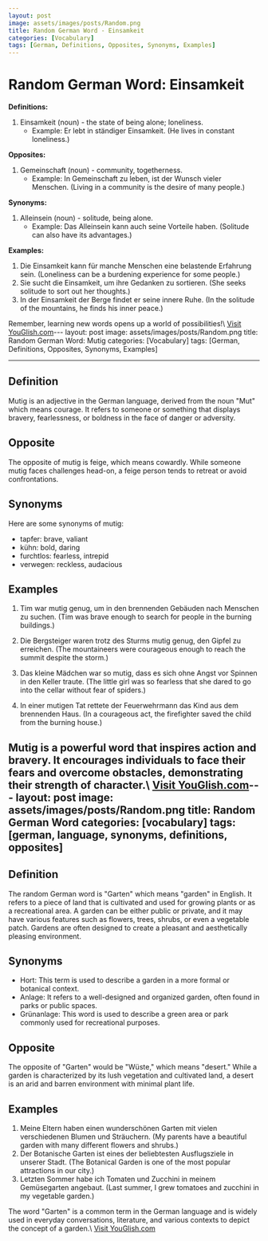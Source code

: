 ```yaml
---
layout: post
image: assets/images/posts/Random.png
title: Random German Word - Einsamkeit
categories: [Vocabulary]
tags: [German, Definitions, Opposites, Synonyms, Examples]
---
```


# Random German Word: Einsamkeit

**Definitions:**
1. Einsamkeit (noun) - the state of being alone; loneliness. 
    - Example: Er lebt in ständiger Einsamkeit. (He lives in constant loneliness.)

**Opposites:**
1. Gemeinschaft (noun) - community, togetherness.
    - Example: In Gemeinschaft zu leben, ist der Wunsch vieler Menschen. (Living in a community is the desire of many people.)

**Synonyms:**
1. Alleinsein (noun) - solitude, being alone.
    - Example: Das Alleinsein kann auch seine Vorteile haben. (Solitude can also have its advantages.)
   
**Examples:**
1. Die Einsamkeit kann für manche Menschen eine belastende Erfahrung sein. (Loneliness can be a burdening experience for some people.)
2. Sie sucht die Einsamkeit, um ihre Gedanken zu sortieren. (She seeks solitude to sort out her thoughts.)
3. In der Einsamkeit der Berge findet er seine innere Ruhe. (In the solitude of the mountains, he finds his inner peace.)

Remember, learning new words opens up a world of possibilities!\ <a id="yg-widget-0" class="youglish-widget" data-query="Random" data-lang="german" data-components="8412" data-auto-start="0" data-bkg-color="theme_light" data-title="How%20to%20pronounce%20Random%20in%20German"  rel="nofollow" href="https://youglish.com">Visit YouGlish.com</a><script async src="https://youglish.com/public/emb/widget.js" charset="utf-8"></script>---
layout: post
image: assets/images/posts/Random.png
title: Random German Word: Mutig
categories: [Vocabulary]
tags: [German, Definitions, Opposites, Synonyms, Examples]

---

## Definition
Mutig is an adjective in the German language, derived from the noun "Mut" which means courage. It refers to someone or something that displays bravery, fearlessness, or boldness in the face of danger or adversity.

## Opposite
The opposite of mutig is feige, which means cowardly. While someone mutig faces challenges head-on, a feige person tends to retreat or avoid confrontations.

## Synonyms
Here are some synonyms of mutig:
- tapfer: brave, valiant
- kühn: bold, daring
- furchtlos: fearless, intrepid
- verwegen: reckless, audacious

## Examples
1. Tim war mutig genug, um in den brennenden Gebäuden nach Menschen zu suchen.
   (Tim was brave enough to search for people in the burning buildings.)

2. Die Bergsteiger waren trotz des Sturms mutig genug, den Gipfel zu erreichen.
   (The mountaineers were courageous enough to reach the summit despite the storm.)

3. Das kleine Mädchen war so mutig, dass es sich ohne Angst vor Spinnen in den Keller traute.
   (The little girl was so fearless that she dared to go into the cellar without fear of spiders.)

4. In einer mutigen Tat rettete der Feuerwehrmann das Kind aus dem brennenden Haus.
   (In a courageous act, the firefighter saved the child from the burning house.)

Mutig is a powerful word that inspires action and bravery. It encourages individuals to face their fears and overcome obstacles, demonstrating their strength of character.\ <a id="yg-widget-0" class="youglish-widget" data-query="Random" data-lang="german" data-components="8412" data-auto-start="0" data-bkg-color="theme_light" data-title="How%20to%20pronounce%20Random%20in%20German"  rel="nofollow" href="https://youglish.com">Visit YouGlish.com</a><script async src="https://youglish.com/public/emb/widget.js" charset="utf-8"></script>---
layout: post
image: assets/images/posts/Random.png
title: Random German Word
categories: [vocabulary]
tags: [german, language, synonyms, definitions, opposites]
---

## Definition

The random German word is "Garten" which means "garden" in English. It refers to a piece of land that is cultivated and used for growing plants or as a recreational area. A garden can be either public or private, and it may have various features such as flowers, trees, shrubs, or even a vegetable patch. Gardens are often designed to create a pleasant and aesthetically pleasing environment.

## Synonyms

- Hort: This term is used to describe a garden in a more formal or botanical context.
- Anlage: It refers to a well-designed and organized garden, often found in parks or public spaces.
- Grünanlage: This word is used to describe a green area or park commonly used for recreational purposes.

## Opposite

The opposite of "Garten" would be "Wüste," which means "desert." While a garden is characterized by its lush vegetation and cultivated land, a desert is an arid and barren environment with minimal plant life.

## Examples

1. Meine Eltern haben einen wunderschönen Garten mit vielen verschiedenen Blumen und Sträuchern. (My parents have a beautiful garden with many different flowers and shrubs.)
2. Der Botanische Garten ist eines der beliebtesten Ausflugsziele in unserer Stadt. (The Botanical Garden is one of the most popular attractions in our city.)
3. Letzten Sommer habe ich Tomaten und Zucchini in meinem Gemüsegarten angebaut. (Last summer, I grew tomatoes and zucchini in my vegetable garden.)

The word "Garten" is a common term in the German language and is widely used in everyday conversations, literature, and various contexts to depict the concept of a garden.\ <a id="yg-widget-0" class="youglish-widget" data-query="Random" data-lang="german" data-components="8412" data-auto-start="0" data-bkg-color="theme_light" data-title="How%20to%20pronounce%20Random%20in%20German"  rel="nofollow" href="https://youglish.com">Visit YouGlish.com</a><script async src="https://youglish.com/public/emb/widget.js" charset="utf-8"></script>